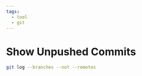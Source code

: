 ```yaml
---
tags:
  - tool
  - git
---
```


# Show Unpushed Commits

```bash
git log --branches --not --remotes
```
